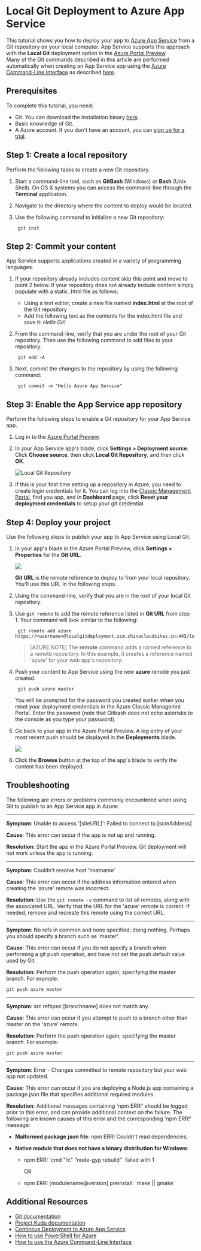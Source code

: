 <properties
    pageTitle="Local Git Deployment to Azure App Service"
    description="Learn how to enable local Git deployment to Azure App Service."
    services="app-service"
    documentationcenter=""
    author="dariagrigoriu"
    manager="erikre"
    editor="mollybos" />
<tags
    ms.assetid="ac50a623-c4b8-4dfd-96b2-a09420770063"
    ms.service="app-service"
    ms.workload="na"
    ms.tgt_pltfrm="na"
    ms.devlang="na"
    ms.topic="article"
    ms.date="06/13/2016"
    wacn.date=""
    ms.author="dariagrigoriu" />

# Local Git Deployment to Azure App Service
This tutorial shows you how to deploy your app to [Azure App Service] from a Git repository on your local computer. App Service supports this approach with the **Local Git** deployment option in the [Azure Portal Preview].  
Many of the Git commands described in this article are performed automatically when creating an App Service app using the [Azure Command-Line Interface] as described [here](/documentation/articles/app-service-web-get-started/).

## Prerequisites
To complete this tutorial, you need:

* Git. You can download the installation binary [here](http://www.git-scm.com/downloads).  
* Basic knowledge of Git.
* A Azure account. If you don't have an account, you can 
  [sign up for a trial](/pricing/1rmb-trial).

## <a name="Step1"></a>Step 1: Create a local repository
Perform the following tasks to create a new Git repository.

1. Start a command-line tool, such as **GitBash** (Windows) or **Bash** (Unix Shell). On OS X systems you can access the command-line through the **Terminal** application.
2. Navigate to the directory where the content to deploy would be located.
3. Use the following command to initialize a new Git repository:
   
        git init

## <a name="Step2"></a>Step 2: Commit your content
App Service supports applications created in a variety of programming languages. 

1. If your repository already includes content skip this point and move to point 2 below. If your repository does not already include content simply populate with a static .html file as follows: 
   
    * Using a text editor, create a new file named **index.html** at the root of the Git repository
    * Add the following text as the contents for the index.html file and save it: *Hello Git!*
2. From the command-line, verify that you are under the root of your Git repository. Then use the following command to add files to your repository:
   
        git add -A 
3. Next, commit the changes to the repository by using the following command:
   
        git commit -m "Hello Azure App Service"

## <a name="Step3"></a>Step 3: Enable the App Service app repository
Perform the following steps to enable a Git repository for your App Service app.

1. Log in to the [Azure Portal Preview].
2. In your App Service app's blade, click **Settings > Deployment source**. Click **Choose source**, then click **Local Git Repository**, and then click **OK**.  
   
    ![Local Git Repository](./media/app-service-deploy-local-git/local_git_selection.png)
3. If this is your first time setting up a repository in Azure, you need to create login credentials for it. You can log into the [Classic Management Portal](https://manage.windowsazure.cn/), find you app, and in **Dashboard** page, click **Reset your deployment credentials** to setup your git credential.

## <a name="Step4"></a>Step 4: Deploy your project
Use the following steps to publish your app to App Service using Local Git.

1. In your app's blade in the Azure Portal Preview, click **Settings > Properties** for the **Git URL**.
   
    ![](./media/app-service-deploy-local-git/git_url.png)
   
    **Git URL** is the remote reference to deploy to from your local repository. You'll use this URL in the following steps.
2. Using the command-line, verify that you are in the root of your local Git repository.
3. Use `git remote` to add the remote reference listed in **Git URL** from step 1. Your command will look similar to the following:
   
        git remote add azure https://<username>@localgitdeployment.scm.chinacloudsites.cn:443/localgitdeployment.git         
    > [AZURE.NOTE]
    > The **remote** command adds a named reference to a remote repository. In this example, it creates a reference named 'azure' for your web app's repository.
    > 
    > 
4. Push your content to App Service using the new **azure** remote you just created.
   
        git push azure master
   
    You will be prompted for the password you created earlier when you reset your deployment credentials in the Azure Classic Managemnt Portal. Enter the password (note that Gitbash does not echo asterisks to the console as you type your password). 
5. Go back to your app in the Azure Portal Preview. A log entry of your most recent push should be displayed in the **Deployments** blade. 
   
    ![](./media/app-service-deploy-local-git/deployment_history.png)
6. Click the **Browse** button at the top of the app's blade to verify the content has been deployed. 

## <a name="Step5"></a>Troubleshooting
The following are errors or problems commonly encountered when using Git to publish to an App Service app in Azure:

- - -
**Symptom**: Unable to access '[siteURL]': Failed to connect to [scmAddress]

**Cause**: This error can occur if the app is not up and running.

**Resolution**: Start the app in the Azure Portal Preview. Git deployment will not work unless the app is running. 

- - -
**Symptom**: Couldn't resolve host 'hostname'

**Cause**: This error can occur if the address information entered when creating the 'azure' remote was incorrect.

**Resolution**: Use the `git remote -v` command to list all remotes, along with the associated URL. Verify that the URL for the 'azure' remote is correct. If needed, remove and recreate this remote using the correct URL.

- - -
**Symptom**: No refs in common and none specified; doing nothing. Perhaps you should specify a branch such as 'master'.

**Cause**: This error can occur if you do not specify a branch when performing a git push operation, and have not set the push.default value used by Git.

**Resolution**: Perform the push operation again, specifying the master branch. For example:

    git push azure master

- - -
**Symptom**: src refspec [branchname] does not match any.

**Cause**: This error can occur if you attempt to push to a branch other than master on the 'azure' remote.

**Resolution**: Perform the push operation again, specifying the master branch. For example:

    git push azure master

- - -
**Symptom**: Error - Changes committed to remote repository but your web app not updated.

**Cause**: This error can occur if you are deploying a Node.js app containing a package.json file that specifies additional required modules.

**Resolution**: Additional messages containing 'npm ERR!' should be logged prior to this error, and can provide additional context on the failure. The following are known causes of this error and the corresponding 'npm ERR!' message:

* **Malformed package.json file**: npm ERR! Couldn't read dependencies.
* **Native module that does not have a binary distribution for Windows**:
  
    * npm ERR! \`cmd "/c" "node-gyp rebuild"\` failed with 1
    
        OR
    * npm ERR! [modulename@version] preinstall: \`make || gmake\`

## Additional Resources
* [Git documentation](http://git-scm.com/documentation)
* [Project Kudu documentation](https://github.com/projectkudu/kudu/wiki)
* [Continous Deployment to Azure App Service](/documentation/articles/app-service-continuous-deployment/)
* [How to use PowerShell for Azure](https://docs.microsoft.com/powershell/azureps-cmdlets-docs)
* [How to use the Azure Command-Line Interface](/documentation/articles/cli-install-nodejs/)

[Azure App Service]: /documentation/articles/app-service-changes-existing-services/
[Azure Developer Center]: /develop/overview/
[Azure Portal Preview]: https://portal.azure.cn
[Git website]: http://git-scm.com
[Installing Git]: http://git-scm.com/book/zh/v2/%E8%B5%B7%E6%AD%A5-%E5%AE%89%E8%A3%85-Git
[Azure Command-Line Interface]: /documentation/articles/xplat-cli-azure-resource-manager/

[Using Git with CodePlex]: http://codeplex.codeplex.com/wikipage?title=Using%20Git%20with%20CodePlex&referringTitle=Source%20control%20clients&ProjectName=codeplex
[Quick Start - Mercurial]: http://mercurial.selenic.com/wiki/QuickStart
